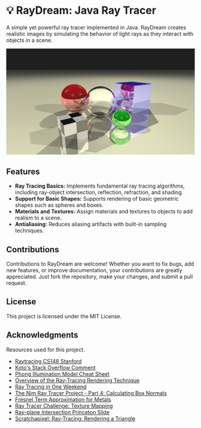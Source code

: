 # 💡 RayDream: Java Ray Tracer

A simple yet powerful ray tracer implemented in Java. RayDream creates realistic images by simulating the behavior of light rays as they interact with objects in a scene.

![example](example.png)

## Features

- **Ray Tracing Basics:** Implements fundamental ray tracing algorithms, including ray-object intersection, reflection, refraction, and shading.
- **Support for Basic Shapes:** Supports rendering of basic geometric shapes such as spheres and boxes.
- **Materials and Textures:** Assign materials and textures to objects to add realism to a scene.
- **Antialiasing:** Reduces aliasing artifacts with built-in sampling techniques.

## Contributions

Contributions to RayDream are welcome! Whether you want to fix bugs, add new features, or improve documentation, your contributions are greatly appreciated. Just fork the repository, make your changes, and submit a pull request.

## License

This project is licensed under the MIT License.

## Acknowledgments

Resources used for this project.
* [Raytracing CS148 Stanford](https://graphics.stanford.edu/courses/cs148-10-summer/as3/instructions/as3.pdf)
* [Koto's Stack Overflow Comment](https://stackoverflow.com/a/33091767)
* [Phong Illumination Model Cheat Sheet](http://rodolphe-vaillant.fr/entry/85/phong-illumination-model-cheat-sheet)
* [Overview of the Ray-Tracing Rendering Technique](https://www.scratchapixel.com/lessons/3d-basic-rendering/ray-tracing-overview/light-transport-ray-tracing-whitted.html)
* [Ray Tracing in One Weekend](https://raytracing.github.io/books/RayTracingInOneWeekend.html)
* [The Nim Ray Tracer Project - Part 4: Calculating Box Normals](https://blog.johnnovak.net/2016/10/22/the-nim-ray-tracer-project-part-4-calculating-box-normals/)
* [Fresnel Term Approximation for Metals](http://cg.iit.bme.hu/~szirmay/fresnel.pdf)
* [Ray Tracer Challenge: Texture Mapping](http://raytracerchallenge.com/bonus/texture-mapping.html)
* [Ray-plane Intersection Princeton Slide](https://www.cs.princeton.edu/courses/archive/fall00/cs426/lectures/raycast/sld017.htm)
* [Scratchapixel: Ray-Tracing: Rendering a Triangle](https://www.scratchapixel.com/lessons/3d-basic-rendering/ray-tracing-rendering-a-triangle/barycentric-coordinates.html)